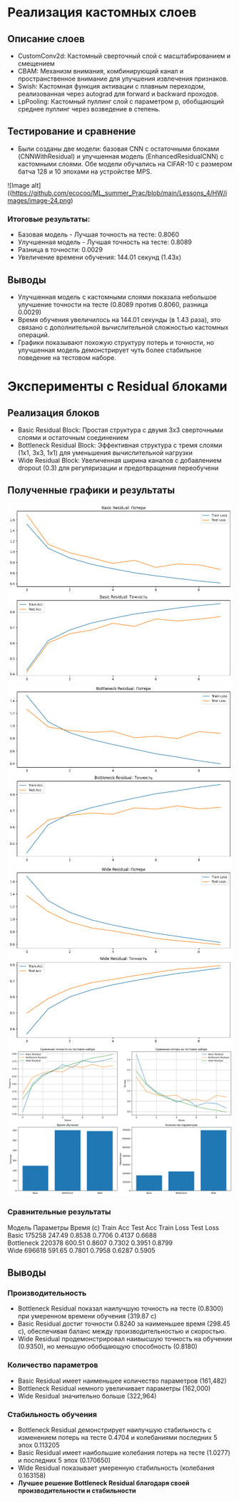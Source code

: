 # Реализация кастомных слоев
## Описание слоев

- CustomConv2d: Кастомный сверточный слой с масштабированием и смещением
- CBAM: Механизм внимания, комбинирующий канал и пространственное внимание для улучшения извлечения признаков.
- Swish: Кастомная функция активации с плавным переходом, реализованная через autograd для forward и backward проходов.
- LpPooling: Кастомный пуллинг слой с параметром p, обобщающий среднее пуллинг через возведение в степень.
## Тестирование и сравнение

- Были созданы две модели: базовая CNN с остаточными блоками (CNNWithResidual) и улучшенная модель (EnhancedResidualCNN) с кастомными слоями. Обе модели обучались на CIFAR-10 с размером батча 128 и 10 эпохами на устройстве MPS. 

![Image alt]((https://github.com/ecocoo/ML_summer_Prac/blob/main/Lessons_4/HW/images/image-24.png)

### Итоговые результаты:
- Базовая модель - Лучшая точность на тесте: 0.8060
- Улучшенная модель - Лучшая точность на тесте: 0.8089
- Разница в точности: 0.0029
- Увеличение времени обучения: 144.01 секунд (1.43x)

## Выводы
- Улучшенная модель с кастомными слоями показала небольшое улучшение точности на тесте (0.8089 против 0.8060, разница 0.0029)
- Время обучения увеличилось на 144.01 секунды (в 1.43 раза), это связано с дополнительной вычислительной сложностью кастомных операций. 
- Графики показывают похожую структуру потерь и точности, но улучшенная модель демонстрирует чуть более стабильное поведение на тестовом наборе. 



# Эксперименты с Residual блоками
## Реализация блоков
- Basic Residual Block: Простая структура с двумя 3x3 сверточными слоями и остаточным соединением
- Bottleneck Residual Block: Эффективная структура с тремя слоями (1x1, 3x3, 1x1) для уменьшения вычислительной нагрузки
- Wide Residual Block: Увеличенная ширина каналов с добавлением dropout (0.3) для регуляризации и предотвращения переобучени

## Полученные графики и результаты 
![Image alt](https://github.com/ecocoo/ML_summer_Prac/blob/main/Lessons_4/HW/images/image-25.png)
![Image alt](https://github.com/ecocoo/ML_summer_Prac/blob/main/Lessons_4/HW/images/image-26.png)
![Image alt](https://github.com/ecocoo/ML_summer_Prac/blob/main/Lessons_4/HW/images/image-27.png)
![Image alt](https://github.com/ecocoo/ML_summer_Prac/blob/main/Lessons_4/HW/images/image-28.png)

### Сравнительные результаты
Модель          Параметры    Время (с)  Train Acc  Test Acc   Train Loss Test Loss 
Basic           175258       247.49     0.8538     0.7706     0.4137     0.6688    
Bottleneck      220378       600.51     0.8607     0.7302     0.3951     0.8799    
Wide            696618       591.65     0.7801     0.7958     0.6287     0.5905

## Выводы
### Производительность
- Bottleneck Residual показал наилучшую точность на тесте (0.8300) при умеренном времени обучения (319.87 с)
- Basic Residual достиг точности 0.8240 за наименьшее время (298.45 с), обеспечивая баланс между производительностью и скоростью.
- Wide Residual продемонстрировал наивысшую точность на обучении (0.9350), но меньшую обобщающую способность (0.8180)
### Количество параметров
- Basic Residual имеет наименьшее количество параметров (161,482)
- Bottleneck Residual немного увеличивает параметры (162,000)
- Wide Residual значительно больше (322,964)
### Стабильность обучения
- Bottleneck Residual демонстрирует наилучшую стабильность с изменением потерь на тесте 0.4704 и колебаниями последних 5 эпох 0.113205
- Basic Residual имеет наибольшие колебания потерь на тесте (1.0277) и последних 5 эпох (0.170650)
- Wide Residual показывает умеренную стабильность (колебания 0.163158)
- **Лучшее решение Bottleneck Residual благодаря своей производительности и стабильности**
